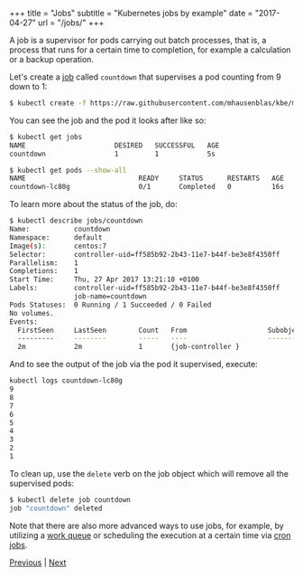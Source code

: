 +++
title = "Jobs"
subtitle = "Kubernetes jobs by example"
date = "2017-04-27"
url = "/jobs/"
+++

A job is a supervisor for pods carrying out batch processes, that is,
a process that runs for a certain time to completion, for example a calculation
or a backup operation.

Let's create a [job](https://github.com/mhausenblas/kbe/blob/master/specs/jobs/job.yaml)
called `countdown` that supervises a pod counting from 9 down to 1:

```bash
$ kubectl create -f https://raw.githubusercontent.com/mhausenblas/kbe/master/specs/jobs/job.yaml
```

You can see the job and the pod it looks after like so:

```bash
$ kubectl get jobs
NAME                      DESIRED   SUCCESSFUL   AGE
countdown                 1         1            5s

$ kubectl get pods --show-all
NAME                            READY     STATUS      RESTARTS   AGE
countdown-lc80g                 0/1       Completed   0          16s
```

To learn more about the status of the job, do:

```bash
$ kubectl describe jobs/countdown
Name:           countdown
Namespace:      default
Image(s):       centos:7
Selector:       controller-uid=ff585b92-2b43-11e7-b44f-be3e8f4350ff
Parallelism:    1
Completions:    1
Start Time:     Thu, 27 Apr 2017 13:21:10 +0100
Labels:         controller-uid=ff585b92-2b43-11e7-b44f-be3e8f4350ff
                job-name=countdown
Pods Statuses:  0 Running / 1 Succeeded / 0 Failed
No volumes.
Events:
  FirstSeen     LastSeen        Count   From                    SubobjectPath   Type            Reason                  Message
  ---------     --------        -----   ----                    -------------   --------        ------                  -------
  2m            2m              1       {job-controller }                       Normal          SuccessfulCreate        Created pod: countdown-lc80g
```

And to see the output of the job via the pod it supervised, execute:

```bash
kubectl logs countdown-lc80g
9
8
7
6
5
4
3
2
1
```

To clean up, use the `delete` verb on the job object which will remove all the
supervised pods:

```bash
$ kubectl delete job countdown
job "countdown" deleted
```

Note that there are also more advanced ways to use jobs, for example,
by utilizing a [work queue](https://kubernetes.io/docs/tasks/job/coarse-parallel-processing-work-queue/)
or scheduling the execution at a certain time via [cron jobs](https://kubernetes.io/docs/concepts/workloads/controllers/cron-jobs/).

[Previous](/logging) | [Next](/statefulset)
